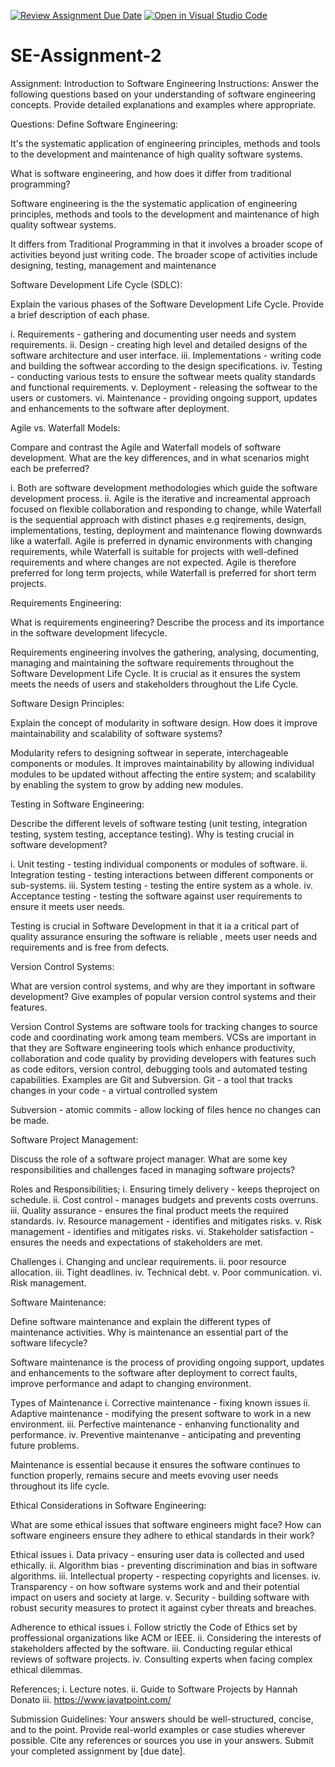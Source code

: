 [![Review Assignment Due Date](https://classroom.github.com/assets/deadline-readme-button-24ddc0f5d75046c5622901739e7c5dd533143b0c8e959d652212380cedb1ea36.svg)](https://classroom.github.com/a/-ucQIGTc)
[![Open in Visual Studio Code](https://classroom.github.com/assets/open-in-vscode-718a45dd9cf7e7f842a935f5ebbe5719a5e09af4491e668f4dbf3b35d5cca122.svg)](https://classroom.github.com/online_ide?assignment_repo_id=15248421&assignment_repo_type=AssignmentRepo)
# SE-Assignment-2
Assignment: Introduction to Software Engineering
Instructions:
Answer the following questions based on your understanding of software engineering concepts. Provide detailed explanations and examples where appropriate.

Questions:
Define Software Engineering: 

It's the systematic application of engineering principles, methods and tools to the development and maintenance of high quality software systems. 

What is software engineering, and how does it differ from traditional programming?

Software engineering is the the systematic application of engineering principles, methods and tools to the development and maintenance of high quality softwear systems. 

It differs from Traditional Programming in that it involves a broader scope of activities beyond just writing code. The broader scope of activities include designing, testing, management and maintenance

Software Development Life Cycle (SDLC):

Explain the various phases of the Software Development Life Cycle. Provide a brief description of each phase.

i. Requirements - gathering and documenting user needs and system requirements.
ii. Design - creating high level and detailed designs of the software architecture and user interface.
iii. Implementations - writing code and building the softwear according to the design specifications.
iv. Testing - conducting various tests to ensure the softwear meets quality standards and functional requirements.
v. Deployment - releasing the softwear to the users or customers.
vi. Maintenance - providing ongoing support, updates and enhancements to the software after deployment.

Agile vs. Waterfall Models:


Compare and contrast the Agile and Waterfall models of software development. What are the key differences, and in what scenarios might each be preferred?

i. Both are software development methodologies which guide the software development process.
ii. Agile is the iterative and increamental approach focused on flexible collaboration and responding to change, while Waterfall is the sequential approach with distinct phases e.g reqirements, design, implementations, testing, deployment and maintenance flowing downwards like a waterfall.
Agile is preferred in dynamic environments with changing requirements, while Waterfall is suitable for projects with well-defined requirements and where changes are not expected.
Agile is therefore preferred for long term projects, while Waterfall is preferred for short term projects.

Requirements Engineering:

What is requirements engineering? Describe the process and its importance in the software development lifecycle.

Requirements engineering involves the gathering, analysing, documenting, managing and maintaining the software requirements throughout the Software Development Life Cycle.
It is crucial as it ensures the system meets the needs of users and stakeholders throughout the Life Cycle.

Software Design Principles:

Explain the concept of modularity in software design. How does it improve maintainability and scalability of software systems?

Modularity refers to designing softwear in seperate, interchageable components or modules.
It improves maintainability by allowing individual modules to be updated without affecting the entire system; and scalability by enabling the system to grow by adding new modules.

Testing in Software Engineering:

Describe the different levels of software testing (unit testing, integration testing, system testing, acceptance testing). Why is testing crucial in software development?

i. Unit testing - testing individual components or modules of software.
ii. Integration testing - testing interactions between different components or sub-systems.
iii. System testing - testing the entire system as a whole.
iv. Acceptance testing - testing the software against user requirements to ensure it meets user needs.

Testing is crucial in Software Development in that it ia a critical part of quality assurance ensuring the software is reliable , meets user needs and requirements and is free from defects.

Version Control Systems:

What are version control systems, and why are they important in software development? Give examples of popular version control systems and their features.

Version Control Systems are software tools for tracking changes to source code and coordinating work among team members.
VCSs are important in that they are Software engineering tools which enhance productivity, collaboration and code quality by providing developers with features such as code editors, version control, debugging tools and automated testing capabilities.
Examples are Git and Subversion.
Git - a tool that tracks changes in your code
    - a virtual controlled system

Subversion - atomic commits
           - allow locking of files hence no changes can be made.


Software Project Management:

Discuss the role of a software project manager. What are some key responsibilities and challenges faced in managing software projects?

Roles and Responsibilities;
i. Ensuring timely delivery - keeps theproject on schedule.
ii. Cost control - manages budgets and prevents costs overruns.
iii. Quality assurance - ensures the final product meets the required standards.
iv. Resource management - identifies and mitigates risks.
v. Risk management - identifies and mitigates risks.
vi. Stakeholder satisfaction - ensures the needs and expectations of stakeholders are met.

Challenges
i. Changing and unclear requirements.
ii. poor resource allocation.
iii. Tight deadlines.
iv. Technical debt.
v. Poor communication.
vi. Risk management.

Software Maintenance:

Define software maintenance and explain the different types of maintenance activities. Why is maintenance an essential part of the software lifecycle?

Software maintenance is the process of providing ongoing support, updates and enhancements to the software after deployment to correct faults, improve performance and adapt to changing environment.

Types of Maintenance
i. Corrective maintenance - fixing known issues
ii. Adaptive maintenance - modifying the present software to work in a new environment.
iii. Perfective maintenance - enhanving functionality and performance.
iv. Preventive maintenanve - anticipating and preventing future problems.

Maintenance is essential because it ensures the software continues to function properly, remains secure and meets evoving user needs throughout its life cycle.

Ethical Considerations in Software Engineering:

What are some ethical issues that software engineers might face? How can software engineers ensure they adhere to ethical standards in their work?

Ethical issues
i. Data privacy - ensuring user data is collected and used ethically.
ii. Algorithm bias - preventing discrimination and bias in software algorithms.
iii. Intellectual property - respecting copyrights and licenses.
iv. Transparency - on how software systems work and and their potential impact on users and society at large.
v. Security - building software with robust security measures to protect it against cyber threats and breaches.

Adherence to ethical issues
i. Follow strictly the Code of Ethics set by proffessional organizations like ACM or IEEE.
ii. Considering the interests of stakeholders affected by the software.
iii. Conducting regular ethical reviews of software projects.
iv. Consulting experts when facing complex ethical dilemmas.


References;
i. Lecture notes.
ii. Guide to Software Projects by Hannah Donato
iii. https://www.javatpoint.com/

Submission Guidelines:
Your answers should be well-structured, concise, and to the point.
Provide real-world examples or case studies wherever possible.
Cite any references or sources you use in your answers.
Submit your completed assignment by [due date].
